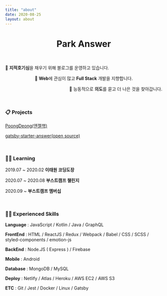 ```yaml
---
title: "about"
date: 2020-08-25
layout: about
---
```


<div align="center">

# Park Answer

</div>

<br />

🤔 **지적호기심**을 채우기 위해 블로그를 운영하고 있습니다.

<div align="center">

🦄 **Web**에 관심이 많고 **Full Stack** 개발을 지향합니다.

</div>

<div align="right">

🌱 능동적으로 **의도**를 묻고 더 나은 것을 찾아갑니다.

</div>

<br />

### 📋 Projects

[PoongDeong(엔젤핵)](https://github.com/PoongDeong/poongdeong)

[gatsby-starter-answer(open source)](https://github.com/passwd10/gatsby-starter-answer)

<br />

### 🏃‍♂️ Learning


2019.07 ~ 2020.02 **이태원 코딩도장**

2020.07 ~ 2020.08 **부스트캠프 챌린지**

2020.09 ~ **부스트캠프 멤버십**


<br />

### 🤹🏻 Experienced Skills

**Language** : JavaScript / Kotlin / Java / GraphQL

**FrontEnd** : HTML / ReactJS / Redux / Webpack / Babel / CSS / SCSS / styled-components / emotion-js

**BackEnd** : Node.JS ( Express ) / Firebase

**Mobile** : Android

**Database** : MongoDB / MySQL

**Deploy** : Netlify / Atlas / Heroku / AWS EC2 / AWS S3

**ETC** : Git / Jest / Docker / Linux / Gatsby

<br />
